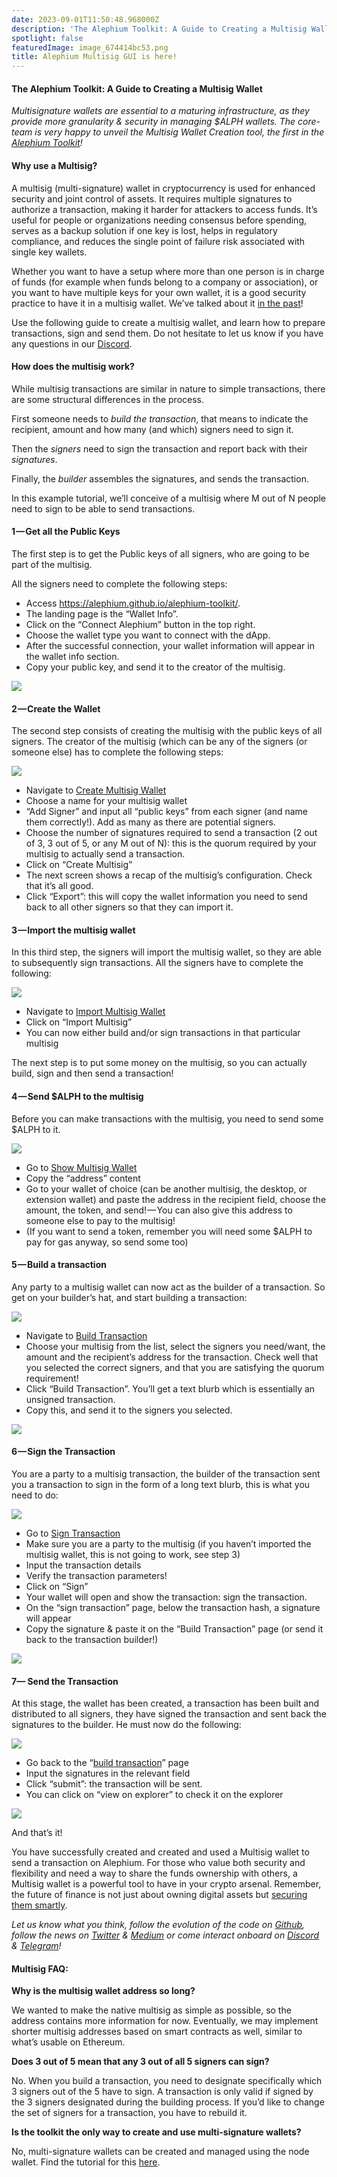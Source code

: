 ```yaml
---
date: 2023-09-01T11:50:48.968000Z
description: 'The Alephium Toolkit: A Guide to Creating a Multisig Wallet'
spotlight: false
featuredImage: image_674414bc53.png
title: Alephium Multisig GUI is here!
---
```


#### The Alephium Toolkit: A Guide to Creating a Multisig Wallet

_Multisignature wallets are essential to a maturing infrastructure, as they provide more granularity & security in managing \$ALPH wallets. The core-team is very happy to unveil the Multisig Wallet Creation tool, the first in the_ <a href="https://alephium.github.io/alephium-toolkit/" data-href="https://alephium.github.io/alephium-toolkit/"><em>Alephium Toolkit</em></a>_!_

#### **Why use a Multisig?**

A multisig (multi-signature) wallet in cryptocurrency is used for enhanced security and joint control of assets. It requires multiple signatures to authorize a transaction, making it harder for attackers to access funds. It’s useful for people or organizations needing consensus before spending, serves as a backup solution if one key is lost, helps in regulatory compliance, and reduces the single point of failure risk associated with single key wallets.

Whether you want to have a setup where more than one person is in charge of funds (for example when funds belong to a company or association), or you want to have multiple keys for your own wallet, it is a good security practice to have it in a multisig wallet. We’ve talked about it <a href="https://medium.com/@alephium/ttxoo-2-the-road-to-self-custody-cfea4ae89444" data-href="https://medium.com/@alephium/ttxoo-2-the-road-to-self-custody-cfea4ae89444">in the past</a>!

Use the following guide to create a multisig wallet, and learn how to prepare transactions, sign and send them. Do not hesitate to let us know if you have any questions in our [Discord](/discord).

#### **How does the multisig work?**

While multisig transactions are similar in nature to simple transactions, there are some structural differences in the process.

First someone needs to _build the transaction_, that means to indicate the recipient, amount and how many (and which) signers need to sign it.

Then the _signers_ need to sign the transaction and report back with their _signatures_.

Finally, the _builder_ assembles the signatures, and sends the transaction.

In this example tutorial, we’ll conceive of a multisig where M out of N people need to sign to be able to send transactions.

#### **1 — Get all the Public Keys**

The first step is to get the Public keys of all signers, who are going to be part of the multisig.

All the signers need to complete the following steps:

- Access <a href="https://alephium.github.io/alephium-toolkit/" data-href="https://alephium.github.io/alephium-toolkit/">https://alephium.github.io/alephium-toolkit/</a>.
- The landing page is the “Wallet Info”.
- Click on the “Connect Alephium” button in the top right.
- Choose the wallet type you want to connect with the dApp.
- After the successful connection, your wallet information will appear in the wallet info section.
- Copy your public key, and send it to the creator of the multisig.

![](image_69618fc271.jpg)

#### **2 — Create the Wallet**

The second step consists of creating the multisig with the public keys of all signers. The creator of the multisig (which can be any of the signers (or someone else) has to complete the following steps:

![](image_703316889a.jpg)

- Navigate to <a href="https://alephium.github.io/alephium-toolkit/" data-href="https://alephium.github.io/alephium-toolkit/">Create Multisig Wallet</a>
- Choose a name for your multisig wallet
- “Add Signer” and input all “public keys” from each signer (and name them correctly!). Add as many as there are potential signers.
- Choose the number of signatures required to send a transaction (2 out of 3, 3 out of 5, or any M out of N): this is the quorum required by your multisig to actually send a transaction.
- Click on “Create Multisig”
- The next screen shows a recap of the multisig’s configuration. Check that it’s all good.
- Click “Export”: this will copy the wallet information you need to send back to all other signers so that they can import it.

#### **3 — Import the multisig wallet**

In this third step, the signers will import the multisig wallet, so they are able to subsequently sign transactions. All the signers have to complete the following:

![](image_13be04d49d.jpg)

- Navigate to <a href="https://alephium.github.io/alephium-toolkit/#/multisig/import" data-href="https://alephium.github.io/alephium-toolkit/#/multisig/import">Import Multisig Wallet</a>
- Click on “Import Multisig”
- You can now either build and/or sign transactions in that particular multisig

The next step is to put some money on the multisig, so you can actually build, sign and then send a transaction!

#### **4 — Send \$ALPH to the multisig**

Before you can make transactions with the multisig, you need to send some \$ALPH to it.

![](image_cd263d659c.jpg)

- Go to <a href="https://alephium.github.io/alephium-toolkit/#/multisig/show" data-href="https://alephium.github.io/alephium-toolkit/#/multisig/show">Show Multisig Wallet</a>
- Copy the “address” content
- Go to your wallet of choice (can be another multisig, the desktop, or extension wallet) and paste the address in the recipient field, choose the amount, the token, and send! — You can also give this address to someone else to pay to the multisig!
- (If you want to send a token, remember you will need some \$ALPH to pay for gas anyway, so send some too)

#### **5 — Build a transaction**

Any party to a multisig wallet can now act as the builder of a transaction. So get on your builder’s hat, and start building a transaction:

![](image_299b7642e5.jpg)

- Navigate to <a href="https://alephium.github.io/alephium-toolkit/#/multisig/build-tx" data-href="https://alephium.github.io/alephium-toolkit/#/multisig/build-tx">Build Transaction</a>
- Choose your multisig from the list, select the signers you need/want, the amount and the recipient’s address for the transaction. Check well that you selected the correct signers, and that you are satisfying the quorum requirement!
- Click “Build Transaction”. You’ll get a text blurb which is essentially an unsigned transaction.
- Copy this, and send it to the signers you selected.

![](image_a1d774279f.jpg)

#### **6 — Sign the Transaction**

You are a party to a multisig transaction, the builder of the transaction sent you a transaction to sign in the form of a long text blurb, this is what you need to do:

![](image_713520dbab.jpg)

- Go to <a href="https://alephium.github.io/alephium-toolkit/#/multisig/sign-tx" data-href="https://alephium.github.io/alephium-toolkit/#/multisig/sign-tx">Sign Transaction</a>
- Make sure you are a party to the multisig (if you haven’t imported the multisig wallet, this is not going to work, see step 3)
- Input the transaction details
- Verify the transaction parameters!
- Click on “Sign”
- Your wallet will open and show the transaction: sign the transaction.
- On the “sign transaction” page, below the transaction hash, a signature will appear
- Copy the signature & paste it on the “Build Transaction” page (or send it back to the transaction builder!)

![](image_fd2371b182.jpg)

#### **7— Send the Transaction**

At this stage, the wallet has been created, a transaction has been built and distributed to all signers, they have signed the transaction and sent back the signatures to the builder. He must now do the following:

![](image_b77f0c1d1a.jpg)

- Go back to the “<a href="https://alephium.github.io/alephium-toolkit/#/multisig/build-tx" data-href="https://alephium.github.io/alephium-toolkit/#/multisig/build-tx">build transaction</a>” page
- Input the signatures in the relevant field
- Click “submit”: the transaction will be sent.
- You can click on “view on explorer” to check it on the explorer

![](image_91959a0e77.jpg)

And that’s it!

You have successfully created and created and used a Multisig wallet to send a transaction on Alephium. For those who value both security and flexibility and need a way to share the funds ownership with others, a Multisig wallet is a powerful tool to have in your crypto arsenal. Remember, the future of finance is not just about owning digital assets but <a href="https://medium.com/@alephium/ttxoo-2-the-road-to-self-custody-cfea4ae89444" data-href="https://medium.com/@alephium/ttxoo-2-the-road-to-self-custody-cfea4ae89444">securing them smartly</a>.

_Let us know what you think, follow the evolution of the code on_ <a href="https://github.com/alephium" data-href="https://github.com/alephium"><em>Github</em></a>_, follow the news on_ <a href="https://twitter.com/alephium" data-href="https://twitter.com/alephium"><em>Twitter</em></a> _&_ <a href="https://medium.com/@alephium" data-href="https://medium.com/@alephium"><em>Medium</em></a> _or come interact onboard on_ <a href="https://discord.com/invite/GEbcpajCJG" data-href="https://discord.com/invite/GEbcpajCJG"><em>Discord</em></a> _&_ <a href="https://t.me/alephiumgroup" data-href="https://t.me/alephiumgroup"><em>Telegram</em></a>_!_

#### **Multisig FAQ:**

**Why is the multisig wallet address so long?**

We wanted to make the native multisig as simple as possible, so the address contains more information for now. Eventually, we may implement shorter multisig addresses based on smart contracts as well, similar to what’s usable on Ethereum.

**Does 3 out of 5 mean that any 3 out of all 5 signers can sign?**

No. When you build a transaction, you need to designate specifically which 3 signers out of the 5 have to sign. A transaction is only valid if signed by the 3 signers designated during the building process. If you’d like to change the set of signers for a transaction, you have to rebuild it.

**Is the toolkit the only way to create and use multi-signature wallets?**

No, multi-signature wallets can be created and managed using the node wallet. Find the tutorial for this <a href="https://docs.alephium.org/misc/multisig-guide/" data-href="https://docs.alephium.org/misc/multisig-guide/">here</a>.
